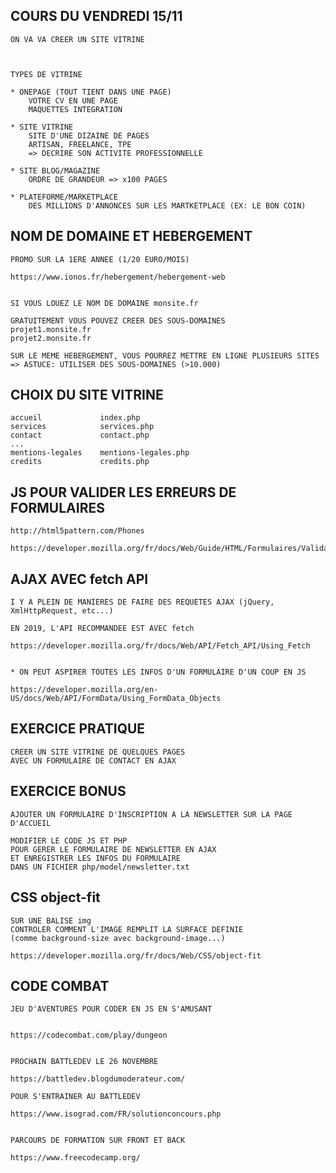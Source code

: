 ## COURS DU VENDREDI 15/11

    ON VA VA CREER UN SITE VITRINE



    TYPES DE VITRINE

    * ONEPAGE (TOUT TIENT DANS UNE PAGE)
        VOTRE CV EN UNE PAGE
        MAQUETTES INTEGRATION

    * SITE VITRINE
        SITE D'UNE DIZAINE DE PAGES
        ARTISAN, FREELANCE, TPE
        => DECRIRE SON ACTIVITE PROFESSIONNELLE

    * SITE BLOG/MAGAZINE
        ORDRE DE GRANDEUR => x100 PAGES

    * PLATEFORME/MARKETPLACE
        DES MILLIONS D'ANNONCES SUR LES MARTKETPLACE (EX: LE BON COIN)



## NOM DE DOMAINE ET HEBERGEMENT

    PROMO SUR LA 1ERE ANNEE (1/20 EURO/MOIS)

    https://www.ionos.fr/hebergement/hebergement-web


    SI VOUS LOUEZ LE NOM DE DOMAINE monsite.fr

    GRATUITEMENT VOUS POUVEZ CREER DES SOUS-DOMAINES
    projet1.monsite.fr
    projet2.monsite.fr

    SUR LE MEME HEBERGEMENT, VOUS POURREZ METTRE EN LIGNE PLUSIEURS SITES
    => ASTUCE: UTILISER DES SOUS-DOMAINES (>10.000)

## CHOIX DU SITE VITRINE


    accueil             index.php
    services            services.php
    contact             contact.php
    ...
    mentions-legales    mentions-legales.php
    credits             credits.php



## JS POUR VALIDER LES ERREURS DE FORMULAIRES 


    http://html5pattern.com/Phones

    https://developer.mozilla.org/fr/docs/Web/Guide/HTML/Formulaires/Validation_donnees_formulaire



## AJAX AVEC fetch API


    I Y A PLEIN DE MANIERES DE FAIRE DES REQUETES AJAX (jQuery, XmlHttpRequest, etc...)

    EN 2019, L'API RECOMMANDEE EST AVEC fetch

    https://developer.mozilla.org/fr/docs/Web/API/Fetch_API/Using_Fetch


    * ON PEUT ASPIRER TOUTES LES INFOS D'UN FORMULAIRE D'UN COUP EN JS

    https://developer.mozilla.org/en-US/docs/Web/API/FormData/Using_FormData_Objects


## EXERCICE PRATIQUE


    CREER UN SITE VITRINE DE QUELQUES PAGES
    AVEC UN FORMULAIRE DE CONTACT EN AJAX


## EXERCICE BONUS

    AJOUTER UN FORMULAIRE D'INSCRIPTION A LA NEWSLETTER SUR LA PAGE D'ACCUEIL

    MODIFIER LE CODE JS ET PHP 
    POUR GERER LE FORMULAIRE DE NEWSLETTER EN AJAX
    ET ENREGISTRER LES INFOS DU FORMULAIRE 
    DANS UN FICHIER php/model/newsletter.txt


## CSS object-fit

    SUR UNE BALISE img
    CONTROLER COMMENT L'IMAGE REMPLIT LA SURFACE DEFINIE
    (comme background-size avec background-image...)

    https://developer.mozilla.org/fr/docs/Web/CSS/object-fit


## CODE COMBAT

    JEU D'AVENTURES POUR CODER EN JS EN S'AMUSANT


    https://codecombat.com/play/dungeon


    PROCHAIN BATTLEDEV LE 26 NOVEMBRE

    https://battledev.blogdumoderateur.com/

    POUR S'ENTRAINER AU BATTLEDEV
    
    https://www.isograd.com/FR/solutionconcours.php


    PARCOURS DE FORMATION SUR FRONT ET BACK

    https://www.freecodecamp.org/

